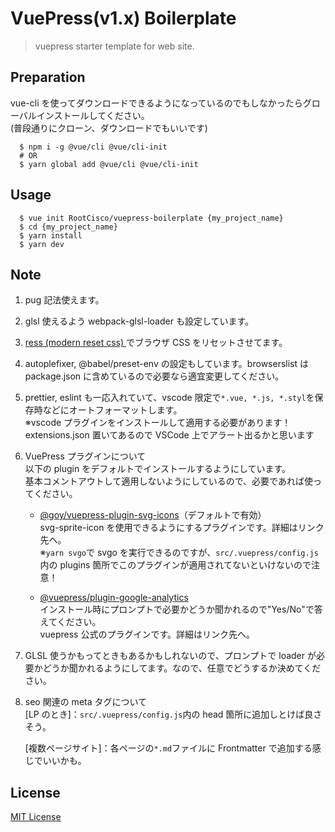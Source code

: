 # VuePress(v1.x) Boilerplate

> vuepress starter template for web site.

## Preparation

vue-cli を使ってダウンロードできるようになっているのでもしなかったらグローバルインストールしてください。<br>
(普段通りにクローン、ダウンロードでもいいです)

      $ npm i -g @vue/cli @vue/cli-init
      # OR
      $ yarn global add @vue/cli @vue/cli-init

## Usage

      $ vue init RootCisco/vuepress-boilerplate {my_project_name}
      $ cd {my_project_name}
      $ yarn install
      $ yarn dev

## Note

1. pug 記法使えます。

2. glsl 使えるよう webpack-glsl-loader も設定しています。

3. [ress (modern reset css) ](https://github.com/filipelinhares/ress)でブラウザ CSS をリセットさせてます。

4. autoplefixer, @babel/preset-env の設定もしています。browserslist は package.json に含めているので必要なら適宜変更してください。

5. prettier, eslint も一応入れていて、vscode 限定で`*.vue, *.js, *.styl`を保存時などにオートフォーマットします。<br>
   ※vscode プラグインをインストールして適用する必要があります！<br>
   extensions.json 置いてあるので VSCode 上でアラート出るかと思います

6. VuePress プラグインについて<br>
   以下の plugin をデフォルトでインストールするようにしています。<br>
   基本コメントアウトして適用しないようにしているので、必要であれば使ってください。

   - [@goy/vuepress-plugin-svg-icons](https://vp-icon.goyfe.com/guide/)（デフォルトで有効）<br>
     svg-sprite-icon を使用できるようにするプラグインです。詳細はリンク先へ。<br>
     ※`yarn svgo`で svgo を実行できるのですが、`src/.vuepress/config.js`内の plugins 箇所でこのプラグインが適用されてないといけないので注意！

   - [@vuepress/plugin-google-analytics](https://v1.vuepress.vuejs.org/plugin/official/plugin-google-analytics.html)<br>
     インストール時にプロンプトで必要かどうか聞かれるので"Yes/No"で答えてください。<br>
     vuepress 公式のプラグインです。詳細はリンク先へ。

7. GLSL 使うかもってときもあるかもしれないので、プロンプトで loader が必要かどうか聞かれるようにしてます。なので、任意でどうするか決めてください。

8. seo 関連の meta タグについて<br>
   [LP のとき]：`src/.vuepress/config.js`内の head 箇所に追加しとけば良さそう。

   [複数ページサイト]：各ページの`*.md`ファイルに Frontmatter で追加する感じでいいかも。

## License

[MIT License](https://github.com/RootCisco/vuepress-boilerplate/blob/master/LICENSE)
